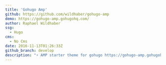 ```yaml
---
title: 'Gohugo Amp'
github: https://github.com/wildhaber/gohugo-amp
demo: https://gohugo-amp.gohugohq.com/
author: Raphael Wildhaber
ssg:
  - Hugo
cms:
  - No Cms
date: 2016-11-13T01:26:33Z
github_branch: develop
description: "⚡ AMP starter theme for gohugo https://gohugo-amp.gohugohq.com"
---
```


